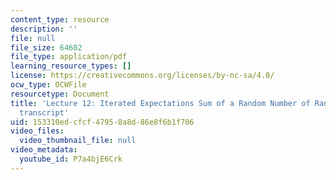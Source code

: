 ```yaml
---
content_type: resource
description: ''
file: null
file_size: 64602
file_type: application/pdf
learning_resource_types: []
license: https://creativecommons.org/licenses/by-nc-sa/4.0/
ocw_type: OCWFile
resourcetype: Document
title: 'Lecture 12: Iterated Expectations Sum of a Random Number of Random variables
  transcript'
uid: 153310ed-cfcf-4795-8a8d-86e8f6b1f706
video_files:
  video_thumbnail_file: null
video_metadata:
  youtube_id: P7a4bjE6Crk
---
```

